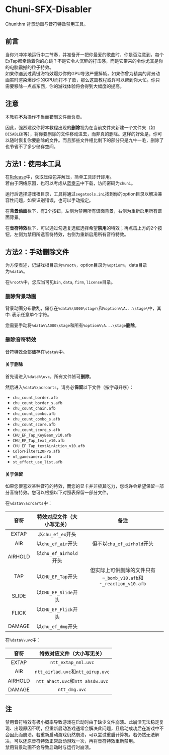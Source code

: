 # Chuni-SFX-Disabler

Chunithm 背景动画与音符特效禁用工具。

## 前言

当你兴冲冲地运行中二节奏，并准备开一把你最爱的歌曲时，你是否注意到，每个ExTap都牵动着你的心跳？不是它令人沉醉的打击感，而是它带来的令你尤其是你的电脑震撼的粒子特效。</br>
如果你遇到过黄键海特效爆炒你的GPU导致严重掉帧，如果你曾为精美的背景动画实时渲染爆炒你的GPU而打不了歌，那么这篇教程或许可以帮到你大忙。你只需要移除一点点东西，你的游戏体验将会得到大幅度的提高。

## 注意

本教程**不为**操作不当而错删文件而负责。

因此，强烈建议你将本教程出现的**删除**视为在当前文件夹新建一个文件夹（如 `DISABLED`等），将你要删除的文件移动进去，而非真的删除。这样的好处是，你可以随时恢复你要删除的文件。而且那些文件相比剩下的部分只是九牛一毛，删除了也节省不了多少储存空间。

## 方法1：使用本工具

在[Release](https://github.com/AstroNot233/Chuni-SFX-Disabler/releases/latest)中，获取压缩包并解压，简单工具即开即用。</br>
若由于网络原因，也可以考虑从[蓝奏云](https://thornfieldzhu.lanzout.com/b0nz9p6hg)中下载，访问密码为`chuni`。

运行后选择游戏根目录，工具将通过`segatools.ini`找到你的option目录以解决兼容性问题，如果识别错误，也可以手动指定。

在**背景动画**栏下，有2个按钮，左侧为禁用所有谱面背景，右侧为重新启用所有谱面背景。

在**音符特效**栏下，可以通过勾选复选框选择希望**禁用**的特效；再点击上方的2个按钮，左侧为禁用所选音符特效，右侧为重新启用所有音符特效。

## 方法2：手动删除文件

为方便表述，记游戏根目录为`%root%`，option目录为`%option%`，data目录为`%data%`。

在`%root%`中，您应当可见`bin`, `data`, `firm`, `license`目录。

### 删除背景动画

背景动画分布散乱，储存在`%data%\A000\stage\`和`%option%\A...\stage\`中，其中`.`表示任意单个字符。

您需要手动将`%data%\A000\stage`和所有`%option%\A...\stage`**删除**。

### 删除音符特效

音符特效全部储存在`%data%`中。

#### 关于删除

首先请进入`%data%\uvc`，所有文件皆可**删除**。

然后进入`%data%\acroarts`，请务必**保留**以下文件（按字母升序）：

* `chu_count_border.afb`
* `chu_count_border_s.afb`
* `chu_count_chain.afb`
* `chu_count_combo.afb`
* `chu_count_combo_s.afb`
* `chu_count_score.afb`
* `chu_count_score_s.afb`
* `CHU_EF_Tap_KeyBeam_v10.afb`
* `CHU_EF_Tap_text_v10.afb`
* `CHU_EF_Tap_textAirAction_v10.afb`
* `ColorFilter120FPS.afb`
* `nf_gamecamera.afb`
* `st_effect_use_list.afb`

#### 关于保留

如果您很喜欢某种音符的特效，而您的显卡并非极其吃力，您或许会希望保留一部分音符特效。您可以根据以下对照表保留一部分文件。

在`%data%\acroarts`中：

|音符|特效对应文件（大小写无关）|备注|
|:-:|:-:|:-:|
|EXTAP|以`chu_ef_ex`开头||
|AIR|以`chu_ef_air`开头|但不以`chu_ef_airhold`开头|
|AIRHOLD|以`chu_ef_airhold`开头||
|TAP|以`CHU_EF_Tap`开头|但实际上可供删除的文件只有`~_bomb_v10.afb`和`~_reaction_v10.afb`|
|SLIDE|以`CHU_EF_Slide`开头||
|FLICK|以`CHU_EF_Flick`开头||
|DAMAGE|以`chu_ef_dmg`开头||

在`%data%\uvc`中：

|音符|特效对应文件（大小写无关）|
|:-:|:-:|
|EXTAP|`ntt_extap_nml.uvc`|
|AIR|`ntt_airlad.uvc`和`ntt_airup.uvc`|
|AIRHOLD|`ntt_ahact.uvc`和`ntt_ahsdw.uvc`|
|DAMAGE|`ntt_dmg.uvc`|

## 注

禁用音符特效有极小概率导致游戏在启动时由于缺少文件崩溃。此崩溃无法稳定复现、出现原因不明，但重新启动游戏通常会解决此问题，且启动成功后在游戏中不会因此而崩溃。若重新启动游戏仍然崩溃，可以尝试重启计算机。若仍然无法解决，可以还原音符特效正常启动游戏一次，再将音符特效重新禁用。</br>
禁用背景动画不会导致启动时与运行时崩溃。
